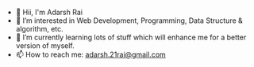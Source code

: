 - 👋 Hii, I'm Adarsh Rai 
- 👀 I’m interested in Web Development, Programming, Data Structure & algorithm, etc.
- 🌱 I’m currently learning lots of stuff which will enhance me for a better version of myself.
- 📫 How to reach me: adarsh.21rai@gmail.com

<!---
adars7/adars7 is a ✨ special ✨ repository because its `README.md` (this file) appears on your GitHub profile.
You can click the Preview link to take a look at your changes.
--->
